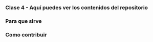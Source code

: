 ### Clase 4 - Aquí puedes ver los contenidos del repositorio

### Para que sirve

### Como contribuir
